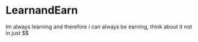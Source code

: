 # LearnandEarn
Im always learning and therefore i can always be earning, think about it not in just $$
